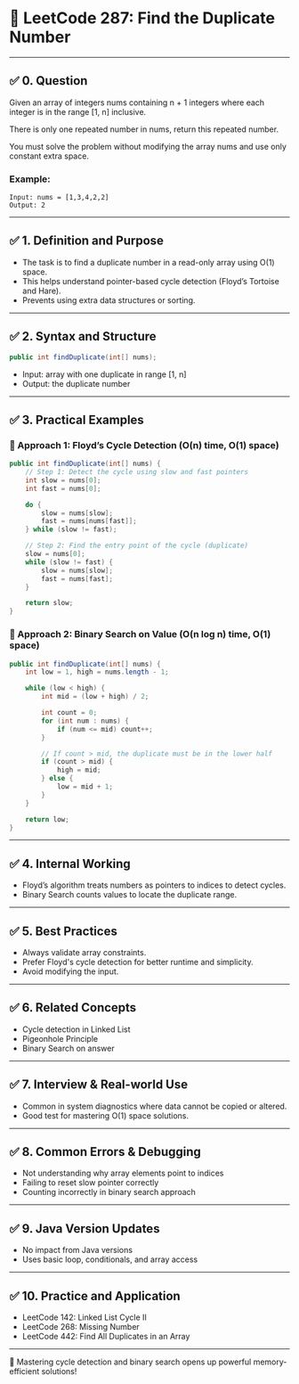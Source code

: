 # 📘 LeetCode 287: Find the Duplicate Number

---

## ✅ 0. Question

Given an array of integers nums containing n + 1 integers where each integer is in the range [1, n] inclusive.

There is only one repeated number in nums, return this repeated number.

You must solve the problem without modifying the array nums and use only constant extra space.

### Example:
```text
Input: nums = [1,3,4,2,2]
Output: 2
```

---

## ✅ 1. Definition and Purpose

- The task is to find a duplicate number in a read-only array using O(1) space.
- This helps understand pointer-based cycle detection (Floyd’s Tortoise and Hare).
- Prevents using extra data structures or sorting.

---

## ✅ 2. Syntax and Structure

```java
public int findDuplicate(int[] nums);
```

- Input: array with one duplicate in range [1, n]
- Output: the duplicate number

---

## ✅ 3. Practical Examples

### 🔹 Approach 1: Floyd’s Cycle Detection (O(n) time, O(1) space)
```java
public int findDuplicate(int[] nums) {
    // Step 1: Detect the cycle using slow and fast pointers
    int slow = nums[0];
    int fast = nums[0];

    do {
        slow = nums[slow];
        fast = nums[nums[fast]];
    } while (slow != fast);

    // Step 2: Find the entry point of the cycle (duplicate)
    slow = nums[0];
    while (slow != fast) {
        slow = nums[slow];
        fast = nums[fast];
    }

    return slow;
}
```

### 🔹 Approach 2: Binary Search on Value (O(n log n) time, O(1) space)
```java
public int findDuplicate(int[] nums) {
    int low = 1, high = nums.length - 1;

    while (low < high) {
        int mid = (low + high) / 2;

        int count = 0;
        for (int num : nums) {
            if (num <= mid) count++;
        }

        // If count > mid, the duplicate must be in the lower half
        if (count > mid) {
            high = mid;
        } else {
            low = mid + 1;
        }
    }

    return low;
}
```

---

## ✅ 4. Internal Working

- Floyd’s algorithm treats numbers as pointers to indices to detect cycles.
- Binary Search counts values to locate the duplicate range.

---

## ✅ 5. Best Practices

- Always validate array constraints.
- Prefer Floyd's cycle detection for better runtime and simplicity.
- Avoid modifying the input.

---

## ✅ 6. Related Concepts

- Cycle detection in Linked List
- Pigeonhole Principle
- Binary Search on answer

---

## ✅ 7. Interview & Real-world Use

- Common in system diagnostics where data cannot be copied or altered.
- Good test for mastering O(1) space solutions.

---

## ✅ 8. Common Errors & Debugging

- Not understanding why array elements point to indices
- Failing to reset slow pointer correctly
- Counting incorrectly in binary search approach

---

## ✅ 9. Java Version Updates

- No impact from Java versions
- Uses basic loop, conditionals, and array access

---

## ✅ 10. Practice and Application

- LeetCode 142: Linked List Cycle II
- LeetCode 268: Missing Number
- LeetCode 442: Find All Duplicates in an Array

---

🚀 Mastering cycle detection and binary search opens up powerful memory-efficient solutions!

